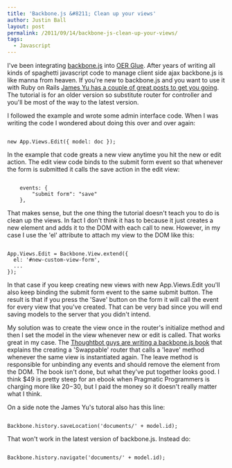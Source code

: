 ```yaml
---
title: 'Backbone.js &#8211; Clean up your views'
author: Justin Ball
layout: post
permalink: /2011/09/14/backbone-js-clean-up-your-views/
tags:
  - Javascript
---
```


I've been integrating <a href="http://documentcloud.github.com/backbone/">backbone.js</a> into <a href="http://www.oerglue.com">OER Glue</a>. After years of writing all kinds of spaghetti javascript code to manage client side ajax backbone.js is like manna from heaven. If you're new to backbone.js and you want to use it with Ruby on Rails <a href="http://www.jamesyu.org/2011/01/27/cloudedit-a-backbone-js-tutorial-by-example/">James Yu has a couple of great posts to get you going</a>. The tutorial is for an older version so substitute router for controller and you'll be most of the way to the latest version.

I followed the example and wrote some admin interface code. When I was writing the code I wondered about doing this over and over again:

<pre><code class="javascript">
new App.Views.Edit({ model: doc });
</pre></code>

In the example that code greats a new view anytime you hit the new or edit action. The edit view code binds to the submit form event so that whenever the form is submitted it calls the save action in the edit view:

<pre><code class="javascript">
    events: {
        "submit form": "save"
    },
</pre></code>

That makes sense, but the one thing the tutorial doesn't teach you to do is clean up the views. In fact I don't think it has to because it just creates a new element and adds it to the DOM with each call to new. However, in my case I use the 'el' attribute to attach my view to the DOM like this:

<pre><code class="javascript">
App.Views.Edit = Backbone.View.extend({
  el: '#new-custom-view-form',
  ...
});
</pre></code>

In that case if you keep creating new views with new App.Views.Edit you'll also keep binding the submit form event to the same submit button. The result is that if you press the 'Save' button on the form it will call the event for every view that you've created. That can be very bad since you will end saving models to the server that you didn't intend.

My solution was to create the view once in the router's initialize method and then I set the model in the view whenever new or edit is called. That works great in my case. The <a href="http://workshops.thoughtbot.com/backbone-js-on-rails">Thoughtbot guys are writing a backbone.js book</a> that explains the creating a 'Swappable' router that calls a 'leave' method whenever the same view is instantiated again. The leave method is responsible for unbinding any events and should remove the element from the DOM. The book isn't done, but what they've put together looks good. I think $49 is pretty steep for an ebook when Pragmatic Programmers is charging more like $20-$30, but I paid the money so it doesn't really matter what I think.

On a side note the James Yu's tutoral also has this line:
<pre><code class="javascript">
Backbone.history.saveLocation('documents/' + model.id);
</pre></code>

That won't work in the latest version of backbone.js. Instead do:
<pre><code class="javascript">
Backbone.history.navigate('documents/' + model.id);
</pre></code>
